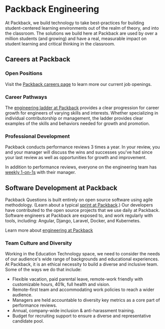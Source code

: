 # Packback Engineering

At Packback, we build technology to take best-practices for building student-centered learning environments out of the realm of theory, and into the classroom. The solutions we build here at Packback are used by over a million students (and growing) and have a real, measurable impact on student learning and critical thinking in the classroom.

## Careers at Packback

### Open Positions

Visit the [Packback careers page](https://www.packback.co/company/careers/) to learn more our current job openings.

### Career Pathways

The [engineering ladder at Packback](careers/readme.md) provides a clear progression for career growth for engineers of varying skills and interests. Whether specializing in individual contributorship or management, the ladder provides clear examples of the skills and behaviors needed for growth and promotion.

### Professional Development

Packback conducts performance reviews 3 times a year. In your review, you and your manager will discuss the wins and successes you've had since your last review as well as opportunities for growth and improvement.

In addition to performance reviews, everyone on the engineering team has [weekly 1-on-1s](1-on-1s.md) with their manager.

## Software Development at Packback

Packback Questions is built entirely on open source software using agile methodology. (Learn about a typical [sprint at Packback](the-sprint.md).) Our developers have contributed to the open source projects that we use daily at Packback. Software engineers at Packback are exposed to, and work regularly with tools, including: Angular, Django, Laravel, Docker, and Kubernetes.

Learn more about [engineering at Packback](files/engineering-at-packback.pdf)

### Team Culture and Diversity

Working in the Education Technology space, we need to consider the needs of our audience's wide range of backgrounds and educational experiences. At Packback, it is an ethical necessity to build a diverse and inclusive team. Some of the ways we do that include:

- Flexible vacation, paid parental leave, remote-work friendly with customizable hours, 401k, full health and vision.
- Remote-first team and accommodating work policies to reach a wider audience.
- Managers are held accountable to diversity key metrics as a core part of performance reviews.
- Annual, company-wide inclusion & anti-harassment training.
- Budget for recruiting support to ensure a diverse and representative candidate pool.
